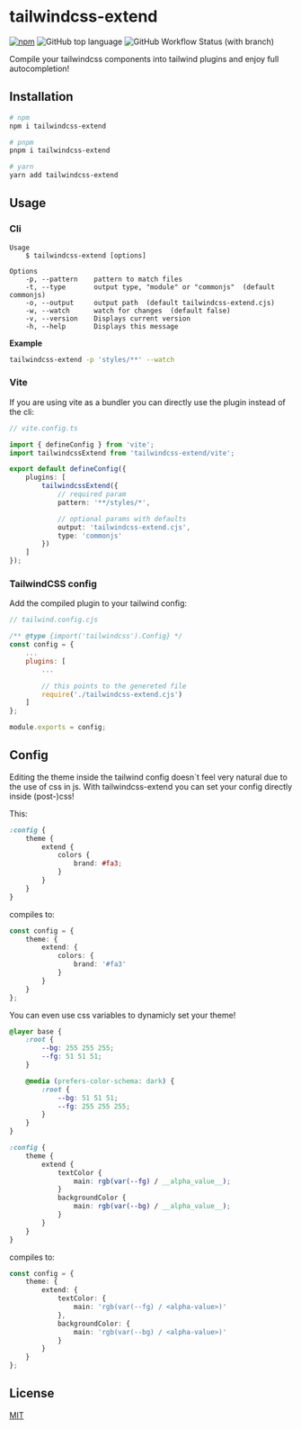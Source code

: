 # tailwindcss-extend

[![npm](https://img.shields.io/npm/v/tailwindcss-extend)](https://www.npmjs.com/package/tailwindcss-extend)
![GitHub top language](https://img.shields.io/github/languages/top/david-plugge/tailwindcss-extend)
![GitHub Workflow Status (with branch)](https://img.shields.io/github/actions/workflow/status/david-plugge/tailwindcss-extend/main.yaml?branch=main)

Compile your tailwindcss components into tailwind plugins and enjoy full autocompletion!

## Installation

```bash
# npm
npm i tailwindcss-extend

# pnpm
pnpm i tailwindcss-extend

# yarn
yarn add tailwindcss-extend
```

## Usage

### Cli

```
Usage
    $ tailwindcss-extend [options]

Options
    -p, --pattern    pattern to match files
    -t, --type       output type, "module" or "commonjs"  (default commonjs)
    -o, --output     output path  (default tailwindcss-extend.cjs)
    -w, --watch      watch for changes  (default false)
    -v, --version    Displays current version
    -h, --help       Displays this message
```

**Example**

```bash
tailwindcss-extend -p 'styles/**' --watch
```

### Vite

If you are using vite as a bundler you can directly use the plugin instead of the cli:

```ts
// vite.config.ts

import { defineConfig } from 'vite';
import tailwindcssExtend from 'tailwindcss-extend/vite';

export default defineConfig({
	plugins: [
		tailwindcssExtend({
			// required param
			pattern: '**/styles/*',

			// optional params with defaults
			output: 'tailwindcss-extend.cjs',
			type: 'commonjs'
		})
	]
});
```

### TailwindCSS config

Add the compiled plugin to your tailwind config:

```js
// tailwind.config.cjs

/** @type {import('tailwindcss').Config} */
const config = {
	...
	plugins: [
		...

		// this points to the genereted file
		require('./tailwindcss-extend.cjs')
	]
};

module.exports = config;
```

## Config

Editing the theme inside the tailwind config doesn´t feel very natural due to the use of css in js. With tailwindcss-extend you can set your config directly inside (post-)css!

This:

```css
:config {
	theme {
		extend {
			colors {
				brand: #fa3;
			}
		}
	}
}
```

compiles to:

```ts
const config = {
	theme: {
		extend: {
			colors: {
				brand: '#fa3'
			}
		}
	}
};
```

You can even use css variables to dynamicly set your theme!

```css
@layer base {
	:root {
		--bg: 255 255 255;
		--fg: 51 51 51;
	}

	@media (prefers-color-schema: dark) {
		:root {
			--bg: 51 51 51;
			--fg: 255 255 255;
		}
	}
}

:config {
	theme {
		extend {
			textColor {
				main: rgb(var(--fg) / __alpha_value__);
			}
			backgroundColor {
				main: rgb(var(--bg) / __alpha_value__);
			}
		}
	}
}
```

compiles to:

```ts
const config = {
	theme: {
		extend: {
			textColor: {
				main: 'rgb(var(--fg) / <alpha-value>)'
			},
			backgroundColor: {
				main: 'rgb(var(--bg) / <alpha-value>)'
			}
		}
	}
};
```

## License

[MIT](https://github.com/david-plugge/tailwindcss-extend/blob/main/LICENSE)

